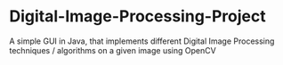 # Digital-Image-Processing-Project
 A simple GUI in Java, that implements different Digital Image Processing techniques / algorithms on a given image using OpenCV
